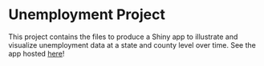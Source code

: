 # Unemployment Project

This project contains the files to produce a Shiny app to illustrate and visualize unemployment data at a state and county level over time. See the app hosted <a href = "https://cac4.shinyapps.io/Unemployment_data_explorer/">here</a>!
